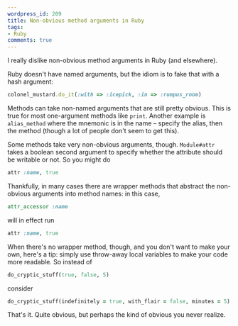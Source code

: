 ```yaml
---
wordpress_id: 209
title: Non-obvious method arguments in Ruby
tags:
- Ruby
comments: true
---
```

I really dislike non-obvious method arguments in Ruby (and elsewhere).

Ruby doesn't have named arguments, but the idiom is to fake that with a hash argument:

``` ruby
colonel_mustard.do_it(:with => :icepick, :in => :rumpus_room)
```

Methods can take non-named arguments that are still pretty obvious. This is true for most one-argument methods like <code>print</code>. Another example is <code>alias_method</code> where the mnemonic is in the name – specify the alias, then the method (though a lot of people don't seem to get this).

Some methods take very non-obvious arguments, though. <code>Module#attr</code> takes a boolean second argument to specify whether the attribute should be writable or not. So you might do

``` ruby
attr :name, true
```

Thankfully, in many cases there are wrapper methods that abstract the non-obvious arguments into method names: in this case,

``` ruby
attr_accessor :name
```
will in effect run

``` ruby
attr :name, true
```

When there's no wrapper method, though, and you don't want to make your own, here's a tip: simply use throw-away local variables to make your code more readable. So instead of

``` ruby
do_cryptic_stuff(true, false, 5)
```
consider

``` ruby
do_cryptic_stuff(indefinitely = true, with_flair = false, minutes = 5)
```

That's it. Quite obvious, but perhaps the kind of obvious you never realize.
